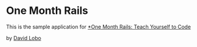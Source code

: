 # One Month Rails

This is the sample application for 
[*One Month Rails: Teach Yourself to Code](http://onemonthrails.com)

by [David Lobo](http://facebook.com/davidjlobo)